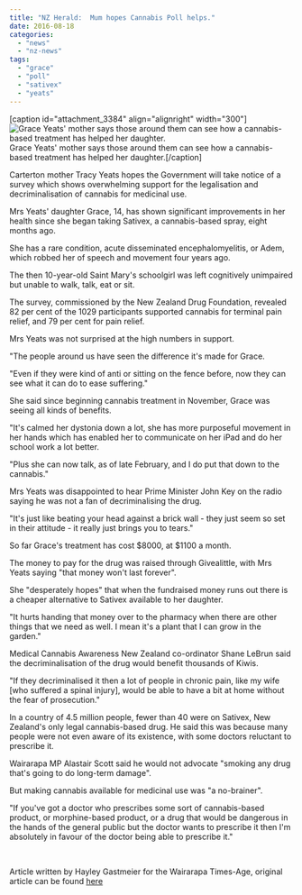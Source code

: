 ```yaml
---
title: "NZ Herald:  Mum hopes Cannabis Poll helps."
date: 2016-08-18
categories: 
  - "news"
  - "nz-news"
tags: 
  - "grace"
  - "poll"
  - "sativex"
  - "yeats"
---
```


\[caption id="attachment\_3384" align="alignright" width="300"\]![Grace Yeats' mother says those around them can see how a cannabis-based treatment has helped her daughter.](/wp-content/uploads/2016/08/Graceyeats-300x150.jpg) Grace Yeats' mother says those around them can see how a cannabis-based treatment has helped her daughter.\[/caption\]

Carterton mother Tracy Yeats hopes the Government will take notice of a survey which shows overwhelming support for the legalisation and decriminalisation of cannabis for medicinal use.

Mrs Yeats' daughter Grace, 14, has shown significant improvements in her health since she began taking Sativex, a cannabis-based spray, eight months ago.

She has a rare condition, acute disseminated encephalomyelitis, or Adem, which robbed her of speech and movement four years ago.

The then 10-year-old Saint Mary's schoolgirl was left cognitively unimpaired but unable to walk, talk, eat or sit.

The survey, commissioned by the New Zealand Drug Foundation, revealed 82 per cent of the 1029 participants supported cannabis for terminal pain relief, and 79 per cent for pain relief.

Mrs Yeats was not surprised at the high numbers in support.

"The people around us have seen the difference it's made for Grace.

"Even if they were kind of anti or sitting on the fence before, now they can see what it can do to ease suffering."

She said since beginning cannabis treatment in November, Grace was seeing all kinds of benefits.

"It's calmed her dystonia down a lot, she has more purposeful movement in her hands which has enabled her to communicate on her iPad and do her school work a lot better.

"Plus she can now talk, as of late February, and I do put that down to the cannabis."

Mrs Yeats was disappointed to hear Prime Minister John Key on the radio saying he was not a fan of decriminalising the drug.

"It's just like beating your head against a brick wall - they just seem so set in their attitude - it really just brings you to tears."

So far Grace's treatment has cost $8000, at $1100 a month.

The money to pay for the drug was raised through Givealittle, with Mrs Yeats saying "that money won't last forever".

She "desperately hopes" that when the fundraised money runs out there is a cheaper alternative to Sativex available to her daughter.

"It hurts handing that money over to the pharmacy when there are other things that we need as well. I mean it's a plant that I can grow in the garden."

Medical Cannabis Awareness New Zealand co-ordinator Shane LeBrun said the decriminalisation of the drug would benefit thousands of Kiwis.

"If they decriminalised it then a lot of people in chronic pain, like my wife \[who suffered a spinal injury\], would be able to have a bit at home without the fear of prosecution."

In a country of 4.5 million people, fewer than 40 were on Sativex, New Zealand's only legal cannabis-based drug. He said this was because many people were not even aware of its existence, with some doctors reluctant to prescribe it.

Wairarapa MP Alastair Scott said he would not advocate "smoking any drug that's going to do long-term damage".

But making cannabis available for medicinal use was "a no-brainer".

"If you've got a doctor who prescribes some sort of cannabis-based product, or morphine-based product, or a drug that would be dangerous in the hands of the general public but the doctor wants to prescribe it then I'm absolutely in favour of the doctor being able to prescribe it."

 

Article written by Hayley Gastmeier for the Wairarapa Times-Age, original article can be found [here](http://www.nzherald.co.nz/nz/news/article.cfm?c_id=1&objectid=11695135)
